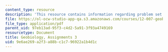 ```yaml
---
content_type: resource
description: 'This resource contains information regarding problem set 3. '
file: https://ol-ocw-studio-app-qa.s3.amazonaws.com/courses/12-007-geobiology-spring-2013/9e6ae269a2f3a88bc1c796922a1b4d1c_MIT12_007S13_PSet_3.pdf
file_type: application/pdf
parent_uid: 97eb13ad-95f3-c4d2-5a91-3f93a4749169
resourcetype: Document
title: Geobiology, Assignments 3
uid: 9e6ae269-a2f3-a88b-c1c7-96922a1b4d1c
---
```

